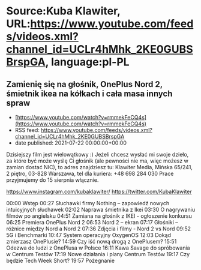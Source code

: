 # Source:Kuba Klawiter, URL:https://www.youtube.com/feeds/videos.xml?channel_id=UCLr4hMhk_2KE0GUBSBrspGA, language:pl-PL

## Zamienię się na głośnik, OnePlus Nord 2, śmietnik ikea na kółkach i cała masa innych spraw
 - [https://www.youtube.com/watch?v=rmmekFeCQ4s](https://www.youtube.com/watch?v=rmmekFeCQ4s)
 - RSS feed: https://www.youtube.com/feeds/videos.xml?channel_id=UCLr4hMhk_2KE0GUBSBrspGA
 - date published: 2021-07-22 00:00:00+00:00

Dzisiejszy film jest wielowątkowy :)
Jeżeli chcesz wysłać mi swoje dzieło, za które być może wyślę Ci głośnik (ale pewności nie ma, więc możesz w zamian dostać NIC), to adres znajdziesz tu: Klawiter Media, Mińska 65/241, 2 piętro, 03-828 Warszawa, tel dla kuriera: +48 698 284 030‬
Prace przyjmujemy do 15 sierpnia włącznie.

https://www.instagram.com/kubaklawiter/
https://twitter.com/KubaKlawiter

00:00 Wstęp
00:27 Słuchawki firmy Nothing – zapowiedź nowych intuicyjnych słuchawek
02:02 Naprawa śmietnika z Ikei
03:30 O nagrywaniu filmów po angielsku
04:51 Zamiana na głośnik z IKEI - ogłoszenie konkursu
06:25 Premiera OnePlus Nord 2
06:53 Nord 2 – ekran
07:17 Głośniki – różnice między Nord a Nord 2
07:36 Zdjęcia i filmy - Nord 2 vs Nord
09:52 5G i Benchmarki
10:47 System operacyjny OxygenOS
12:03 Dokąd zmierzasz OnePlusie?
14:59 Czy iść nową drogą z OnePlusem?
15:51 Odezwa do ludzi z OnePlusa w Polsce
16:11 Kawa Savage do spróbowania w Centrum Testów
17:19 Nowe działania i plany Centrum Testów
19:17 Czy będzie Tech Week Short?
19:57 Pożegnanie


